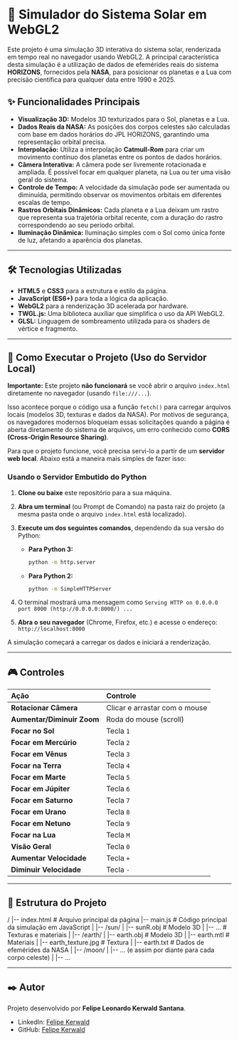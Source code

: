 # 🌌 Simulador do Sistema Solar em WebGL2

Este projeto é uma simulação 3D interativa do sistema solar, renderizada em tempo real no navegador usando WebGL2. A principal característica desta simulação é a utilização de dados de efemérides reais do sistema **HORIZONS**, fornecidos pela **NASA**, para posicionar os planetas e a Lua com precisão científica para qualquer data entre 1990 e 2025.

## ✨ Funcionalidades Principais

* **Visualização 3D:** Modelos 3D texturizados para o Sol, planetas e a Lua.
* **Dados Reais da NASA:** As posições dos corpos celestes são calculadas com base em dados horários do JPL HORIZONS, garantindo uma representação orbital precisa.
* **Interpolação:** Utiliza a interpolação **Catmull-Rom** para criar um movimento contínuo dos planetas entre os pontos de dados horários.
* **Câmera Interativa:** A câmera pode ser livremente rotacionada e ampliada. É possível focar em qualquer planeta, na Lua ou ter uma visão geral do sistema.
* **Controle de Tempo:** A velocidade da simulação pode ser aumentada ou diminuída, permitindo observar os movimentos orbitais em diferentes escalas de tempo.
* **Rastros Orbitais Dinâmicos:** Cada planeta e a Lua deixam um rastro que representa sua trajetória orbital recente, com a duração do rastro correspondendo ao seu período orbital.
* **Iluminação Dinâmica:** Iluminação simples com o Sol como única fonte de luz, afetando a aparência dos planetas.

---

## 🛠️ Tecnologias Utilizadas

* **HTML5** e **CSS3** para a estrutura e estilo da página.
* **JavaScript (ES6+)** para toda a lógica da aplicação.
* **WebGL2** para a renderização 3D acelerada por hardware.
* **TWGL.js:** Uma biblioteca auxiliar que simplifica o uso da API WebGL2.
* **GLSL:** Linguagem de sombreamento utilizada para os shaders de vértice e fragmento.

---

## 🚀 Como Executar o Projeto (Uso do Servidor Local)

**Importante:** Este projeto **não funcionará** se você abrir o arquivo `index.html` diretamente no navegador (usando `file:///...`).

Isso acontece porque o código usa a função `fetch()` para carregar arquivos locais (modelos 3D, texturas e dados da NASA). Por motivos de segurança, os navegadores modernos bloqueiam essas solicitações quando a página é aberta diretamente do sistema de arquivos, um erro conhecido como **CORS (Cross-Origin Resource Sharing)**.

Para que o projeto funcione, você precisa servi-lo a partir de um **servidor web local**. Abaixo está a maneira mais simples de fazer isso:

### Usando o Servidor Embutido do Python

1.  **Clone ou baixe** este repositório para a sua máquina.
2.  **Abra um terminal** (ou Prompt de Comando) na pasta raiz do projeto (a mesma pasta onde o arquivo `index.html` está localizado).
3.  **Execute um dos seguintes comandos**, dependendo da sua versão do Python:

    * **Para Python 3:**
        ```bash
        python -m http.server
        ```
    * **Para Python 2:**
        ```bash
        python -m SimpleHTTPServer
        ```
4.  O terminal mostrará uma mensagem como `Serving HTTP on 0.0.0.0 port 8000 (http://0.0.0.0:8000/) ...`
5.  **Abra o seu navegador** (Chrome, Firefox, etc.) e acesse o endereço: `http://localhost:8000`

A simulação começará a carregar os dados e iniciará a renderização.

---

## 🎮 Controles

| Ação                      | Controle                   |
| :------------------------ | :------------------------- |
| **Rotacionar Câmera** | Clicar e arrastar com o mouse |
| **Aumentar/Diminuir Zoom**| Roda do mouse (scroll)     |
| **Focar no Sol** | Tecla `1`                  |
| **Focar em Mercúrio** | Tecla `2`                  |
| **Focar em Vênus** | Tecla `3`                  |
| **Focar na Terra** | Tecla `4`                  |
| **Focar em Marte** | Tecla `5`                  |
| **Focar em Júpiter** | Tecla `6`                  |
| **Focar em Saturno** | Tecla `7`                  |
| **Focar em Urano** | Tecla `8`                  |
| **Focar em Netuno** | Tecla `9`                  |
| **Focar na Lua** | Tecla `M`                  |
| **Visão Geral** | Tecla `0`                  |
| **Aumentar Velocidade** | Tecla `+`                  |
| **Diminuir Velocidade** | Tecla `-`                  |

---

## 📂 Estrutura do Projeto

/
|-- index.html              # Arquivo principal da página
|-- main.js                 # Código principal da simulação em JavaScript
|
|-- /sun/
|   |-- sunR.obj            # Modelo 3D
|   |-- ...                 # Texturas e materiais
|
|-- /earth/
|   |-- earth.obj           # Modelo 3D
|   |-- earth.mtl           # Materiais
|   |-- earth_texture.jpg   # Textura
|   |-- earth.txt           # Dados de efemérides da NASA
|
|-- /moon/
|   |-- ... (e assim por diante para cada corpo celeste)
|
|-- ...

---

## ✒️ Autor

Projeto desenvolvido por **Felipe Leonardo Kerwald Santana**.

* LinkedIn: [Felipe Kerwald](https://www.linkedin.com/in/felipekerwald/)
* GitHub: [Felipe Kerwald](https://github.com/kerwald)
